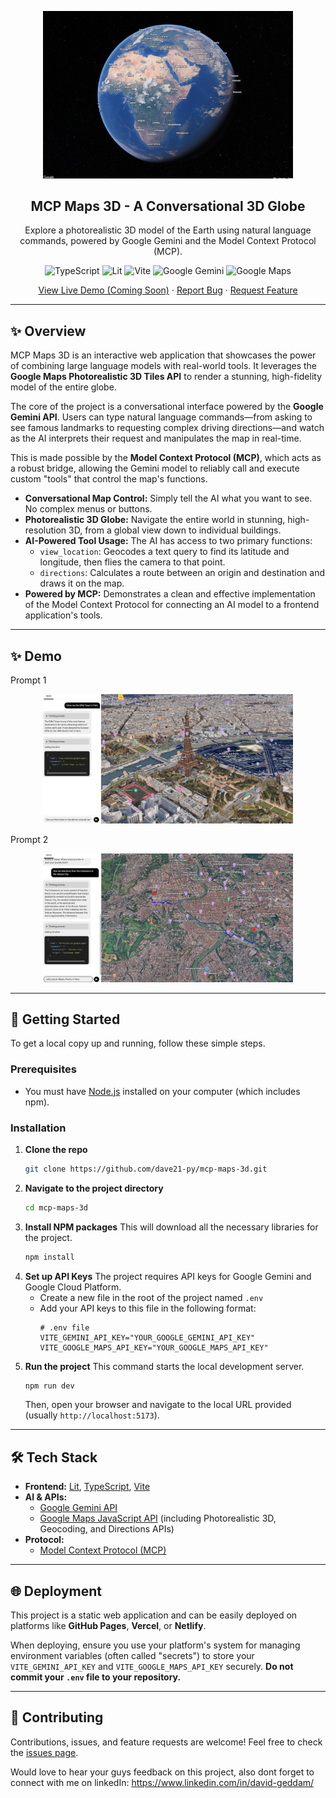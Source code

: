 <p align="center">
  <img width="400px" src="maps.png" alt="MCP Maps 3D Logo" />
  <h2 align="center">MCP Maps 3D - A Conversational 3D Globe</h2>
  <p align="center">Explore a photorealistic 3D model of the Earth using natural language commands, powered by Google Gemini and the Model Context Protocol (MCP).</p>
</p>

<p align="center">
  <img alt="TypeScript" src="https://img.shields.io/badge/TypeScript-3178C6?logo=typescript&logoColor=white" />
  <img alt="Lit" src="https://img.shields.io/badge/Lit-324FFF?logo=lit&logoColor=white" />
  <img alt="Vite" src="https://img.shields.io/badge/Vite-646CFF?logo=vite&logoColor=white" />
  <img alt="Google Gemini" src="https://img.shields.io/badge/Google_Gemini-8E75B7?logo=google&logoColor=white" />
  <img alt="Google Maps" src="https://img.shields.io/badge/Google_Maps-4285F4?logo=googlemaps&logoColor=white" />
</p>

<p align="center">
  <a href="#">View Live Demo (Coming Soon)</a> ·
  <a href="https://github.com/dave21-py/mcp-maps-3d/issues">Report Bug</a> ·
  <a href="https://github.com/dave21-py/mcp-maps-3d/issues">Request Feature</a>
</p>

---

## ✨ Overview

MCP Maps 3D is an interactive web application that showcases the power of combining large language models with real-world tools. It leverages the **Google Maps Photorealistic 3D Tiles API** to render a stunning, high-fidelity model of the entire globe.

The core of the project is a conversational interface powered by the **Google Gemini API**. Users can type natural language commands—from asking to see famous landmarks to requesting complex driving directions—and watch as the AI interprets their request and manipulates the map in real-time.

This is made possible by the **Model Context Protocol (MCP)**, which acts as a robust bridge, allowing the Gemini model to reliably call and execute custom "tools" that control the map's functions.

*   **Conversational Map Control:** Simply tell the AI what you want to see. No complex menus or buttons.
*   **Photorealistic 3D Globe:** Navigate the entire world in stunning, high-resolution 3D, from a global view down to individual buildings.
*   **AI-Powered Tool Usage:** The AI has access to two primary functions:
    *   `view_location`: Geocodes a text query to find its latitude and longitude, then flies the camera to that point.
    *   `directions`: Calculates a route between an origin and destination and draws it on the map.
*   **Powered by MCP:** Demonstrates a clean and effective implementation of the Model Context Protocol for connecting an AI model to a frontend application's tools.

---
## ✨ Demo

Prompt 1
<p align="center">
  <img width="400px" src="maps1.png" alt="MCP Maps 3D Logo" />
</p>

Prompt 2
<p align="center">
  <img width="400px" src="maps2.png" alt="MCP Maps 3D Logo" />
</p>

---


## 🚀 Getting Started

To get a local copy up and running, follow these simple steps.

### Prerequisites

*   You must have [Node.js](https://nodejs.org/) installed on your computer (which includes npm).

### Installation

1.  **Clone the repo**
    ```bash
    git clone https://github.com/dave21-py/mcp-maps-3d.git
    ```
2.  **Navigate to the project directory**
    ```bash
    cd mcp-maps-3d
    ```
3.  **Install NPM packages**
    This will download all the necessary libraries for the project.
    ```bash
    npm install
    ```
4.  **Set up API Keys**
    The project requires API keys for Google Gemini and Google Cloud Platform.
    *   Create a new file in the root of the project named `.env`
    *   Add your API keys to this file in the following format:
        ```
        # .env file
        VITE_GEMINI_API_KEY="YOUR_GOOGLE_GEMINI_API_KEY"
        VITE_GOOGLE_MAPS_API_KEY="YOUR_GOOGLE_MAPS_API_KEY"
        ```
5.  **Run the project**
    This command starts the local development server.
    ```bash
    npm run dev
    ```
    Then, open your browser and navigate to the local URL provided (usually `http://localhost:5173`).

---

## 🛠️ Tech Stack

*   **Frontend:** [Lit](https://lit.dev/), [TypeScript](https://www.typescriptlang.org/), [Vite](https://vitejs.dev/)
*   **AI & APIs:**
    *   [Google Gemini API](https://ai.google.dev/)
    *   [Google Maps JavaScript API](https://developers.google.com/maps/documentation/javascript) (including Photorealistic 3D, Geocoding, and Directions APIs)
*   **Protocol:**
    *   [Model Context Protocol (MCP)](https://github.com/model-context/protocol)

---

## 🌐 Deployment

This project is a static web application and can be easily deployed on platforms like **GitHub Pages**, **Vercel**, or **Netlify**.

When deploying, ensure you use your platform's system for managing environment variables (often called "secrets") to store your `VITE_GEMINI_API_KEY` and `VITE_GOOGLE_MAPS_API_KEY` securely. **Do not commit your `.env` file to your repository.**

---

## 🙌 Contributing

Contributions, issues, and feature requests are welcome! Feel free to check the [issues page](https://github.com/dave21-py/mcp-maps-3d/issues).

Would love to hear your guys feedback on this project, also dont forget to connect with me on linkedIn: https://www.linkedin.com/in/david-geddam/



